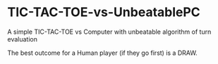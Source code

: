 # TIC-TAC-TOE-vs-UnbeatablePC
A simple TIC-TAC-TOE vs Computer with unbeatable algorithm of turn evaluation

The best outcome for a Human player (if they go first) is a DRAW.
